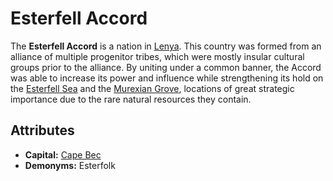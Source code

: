 # Esterfell Accord

The **Esterfell Accord** is a nation in [Lenya](../../mote/esterfell/lenya). This country was formed from an alliance of multiple progenitor tribes, which were mostly insular cultural groups prior to the alliance. By uniting under a common banner, the Accord was able to increase its power and influence while strengthening its hold on the [Esterfell Sea](../../mote/esterfell/lenya/esterfell-sea) and the [Murexian Grove](../../mote/esterfell/lenya/murexian-grove), locations of great strategic importance due to the rare natural resources they contain.

## Attributes

- **Capital:** [Cape Bec](cape-bec)
- **Demonyms:** Esterfolk
